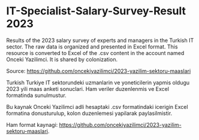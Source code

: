 # IT-Specialist-Salary-Survey-Result 2023


Results of the 2023 salary survey of experts and managers in the Turkish IT sector. The raw data is organized and presented in Excel format. This resource is converted to Excel of the .csv content in the account named Onceki Yazilimci. It is shared by colonization.

Source: https://github.com/oncekiyazilimci/2023-yazilim-sektoru-maaslari


Turkish
Turkiye IT sektorundeki uzmanlarin ve yoneticilerin yapmis oldugu 2023 yili maas anketi sonuclari. Ham veriler duzenlenmis ve Excel formatinda sunulmustur. 


Bu kaynak Onceki Yazilimci adli hesaptaki .csv formatindaki icerigin Excel formatina  donusturulup, kolon duzenlemesi yapilarak paylasilmistir.

Ham format kaynagi: https://github.com/oncekiyazilimci/2023-yazilim-sektoru-maaslari.
